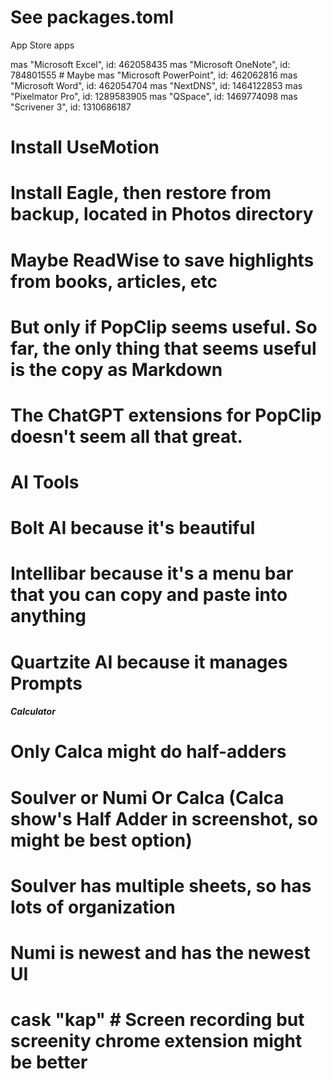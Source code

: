 # See packages.toml

App Store apps

mas "Microsoft Excel", id: 462058435
mas "Microsoft OneNote", id: 784801555 # Maybe
mas "Microsoft PowerPoint", id: 462062816
mas "Microsoft Word", id: 462054704
mas "NextDNS", id: 1464122853
mas "Pixelmator Pro", id: 1289583905
mas "QSpace", id: 1469774098
mas "Scrivener 3", id: 1310686187
# Install UseMotion
# Install Eagle, then restore from backup, located in Photos directory



# Maybe ReadWise to save highlights from books, articles, etc
# But only if PopClip seems useful. So far, the only thing that seems useful is the copy as Markdown
# The ChatGPT extensions for PopClip doesn't seem all that great.



# AI Tools
# Bolt AI because it's beautiful
# Intellibar because it's a menu bar that you can copy and paste into anything
# Quartzite AI because it manages Prompts

##### Calculator
# Only Calca might do half-adders
# Soulver or Numi Or Calca (Calca show's Half Adder in screenshot, so might be best option)
# Soulver has multiple sheets, so has lots of organization
# Numi is newest and has the newest UI



# cask "kap" # Screen recording but screenity chrome extension might be better
